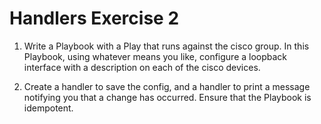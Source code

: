# Handlers Exercise 2

1. Write a Playbook with a Play that runs against the cisco group. In this Playbook, using whatever means you like, configure a loopback interface with a description on each of the cisco devices.

2. Create a handler to save the config, and a handler to print a message notifying you that a change has occurred. Ensure that the Playbook is idempotent.
